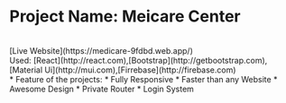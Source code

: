 # Project Name: Meicare Center #
<br/>
[Live Website](https://medicare-9fdbd.web.app/)
<br/>
Used: [React](http://react.com),[Bootstrap](http://getbootstrap.com),[Material Ui](http://mui.com),[Firrebase](http://firebase.com)
<br/>
* Feature of the projects:
    * Fully Responsive
    * Faster than any Website
    * Awesome Design
    * Private Router
    * Login System



